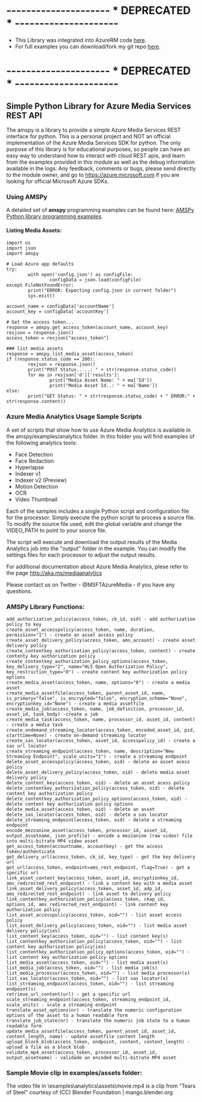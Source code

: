 # --------------------- * DEPRECATED * --------------------- 
- This Library was integrated into AzureRM code <a href="https://github.com/gbowerman/azurerm">here</a>.
- For full examples you can download/fork my git repo <a href="https://github.com/msleal/azurerm">here</a>.
# --------------------- * DEPRECATED * --------------------- 

## Simple Python Library for Azure Media Services REST API
The amspy is a library to provide a simple Azure Media Services REST interface for python. This is a personal project and NOT an official implementation of the Azure Media Services SDK for python. The only purpose of this library is for educational purposes, so people can have an easy way to understand how to interact with cloud REST apis, and learn from the examples provided in this module as well as the debug information available in the logs. Any feedback, comments or bugs, please send directly to the module owner, and go to https://azure.microsoft.com if you are looking for official Microsoft Azure SDKs.

### Using AMSPy
A detailed set of **amspy** programming examples can be found here: <a href="https://github.com/msleal/amspy/tree/master/amspy/examples">AMSPy Python library programming examples</a>.

#### Listing Media Assets:
```
import os
import json
import amspy

# Load Azure app defaults
try:
        with open('config.json') as configFile:
                configData = json.load(configFile)
except FileNotFoundError:
        print("ERROR: Expecting config.json in current folder")
        sys.exit()

account_name = configData['accountName']
account_key = configData['accountKey']

# Get the access token...
response = amspy.get_access_token(account_name, account_key)
resjson = response.json()
access_token = resjson["access_token"]

### list media assets
response = amspy.list_media_asset(access_token)
if (response.status_code == 200):
        resjson = response.json()
        print("POST Status.....: " + str(response.status_code))
        for ma in resjson['d']['results']:
                print("Media Asset Name: " + ma['Id'])
                print("Media Asset Id..: " + ma['Name'])
else:
        print("GET Status: " + str(response.status_code) + " ERROR:" + str(response.content))
```
### Azure Media Analytics Usage Sample Scripts
A set of scripts that show how to use Azure Media Analytics is available in the amspy/examples/analytics folder. 
In this folder you will find examples of the following analytics tools:

- Face Detection
- Face Redaction
- Hyperlapse
- Indexer v1
- Indexer v2 (Preview)
- Motion Detection
- OCR
- Video Thumbnail

Each of the samples includes a single Python script and configuration file for the processor.
Simply execute the python script to process a source file. 
To modify the source file used, edit the global variable and change the 
VIDEO_PATH to point to your source file. 

The script will execute and download the output results of the Media Analytics job into the "output" folder in the example.
You can modify the settings files for each processor to adjust the output results.

For additional documentation about Azure Media Analytics, plese refer to the page http://aka.ms/mediaanalytics

Please contact us on Twitter -  @MSFTAzureMedia - if you have any questions.

### AMSPy Library Functions:
```
add_authorization_policy(access_token, ck_id, oid) - add authorization policy to key
create_asset_accesspolicy(access_token, name, duration, permission="1") - create an asset access policy
create_asset_delivery_policy(access_token, ams_account) - create asset delivery policy
create_contentkey_authorization_policy(access_token, content) - create contenty key authorization policy
create_contentkey_authorization_policy_options(access_token, key_delivery_type="2", name="HLS Open Authorization Policy", key_restriction_type="0") - create content key authorization policy options
create_media_asset(access_token, name, options="0") - create a media asset
create_media_assetfile(access_token, parent_asset_id, name, is_primary="false", is_encrypted="false", encryption_scheme="None", encryptionkey_id="None") - create a media assetfile
create_media_job(access_token, name, job_definition, processor_id, asset_id, task_body) -create a job
create_media_task(access_token, name, processor_id, asset_id, content) - create a media task
create_ondemand_streaming_locator(access_token, encoded_asset_id, pid, starttime=None) - create on-demand streaming locator
create_sas_locator(access_token, asset_id, accesspolicy_id) - create a sas url locator
create_streaming_endpoint(access_token, name, description="New Streaming Endpoint", scale_units="1") - create a streaming endpoint
delete_asset_accesspolicy(access_token, oid) - delete an asset acess policy
delete_asset_delivery_policy(access_token, oid) - delete media asset delivery policy
delete_content_key(access_token, oid) - delete an asset acess policy
delete_contentkey_authorization_policy(access_token, oid) - delete content key authorization policy
delete_contentkey_authorization_policy_options(access_token, oid) - delete content key authorization policy options
delete_media_asset(access_token, oid) - delete an asset
delete_sas_locator(access_token, oid) - delete a sas locator
delete_streaming_endpoint(access_token, oid) - delete a streaming endpoint
encode_mezzanine_asset(access_token, processor_id, asset_id, output_assetname, json_profile) - encode a mezzanine (raw video) file into multi-bitrate MP4 video asset
get_access_token(accountname, accountkey) - get the access token/authenticate
get_delivery_url(access_token, ck_id, key_type) - get the key delivery url
get_url(access_token, endpoint=ams_rest_endpoint, flag=True) - get a specific url
link_asset_content_key(access_token, asset_id, encryptionkey_id, ams_redirected_rest_endpoint) - link a content key with a media asset
link_asset_delivery_policy(access_token, asset_id, adp_id, ams_redirected_rest_endpoint) - link asset to delivery policy
link_contentkey_authorization_policy(access_token, ckap_id, options_id, ams_redirected_rest_endpoint) - link content key authorization policy
list_asset_accesspolicy(access_token, oid="") - list asset access policy
list_asset_delivery_policy(access_token, oid="") - list media asset delivery policy(ies)
list_content_key(access_token, oid="") - list content key(s)
list_contentkey_authorization_policy(access_token, oid="") - list content key authorization policy(ies)
list_contentkey_authorization_policy_options(access_token, oid="") - list content key authorization policy options
list_media_asset(access_token, oid="") - list media asset(s)
list_media_job(access_token, oid="") - list media job(s)
list_media_processor(access_token, oid="") - list media processor(s)
list_sas_locator(access_token, oid="") - list sas locator(s)
list_streaming_endpoint(access_token, oid="") - list streaming endpoint(s)
retrieve_url_content(url) - get a specific url
scale_streaming_endpoint(access_token, streaming_endpoint_id, scale_units) - scale a streaming endpoint
translate_asset_options(nr) - translate the numeric configuration options of the asset to a human readable form
translate_job_state(nr) - translate the numeric job state to a human readable form
update_media_assetfile(access_token, parent_asset_id, asset_id, content_length, name) - update assetfile content length
upload_block_blob(access_token, endpoint, content, content_length) - upload a file as a block blob
validate_mp4_asset(access_token, processor_id, asset_id, output_assetname) - validade an encoded multi-bitrate MP4 asset
```


### Sample Movie clip in examples/assets folder:
The video file in \examples\analytics\assets\movie.mp4 is a clip from "Tears of Steel" courtesy of (CC) Blender Foundation | mango.blender.org
